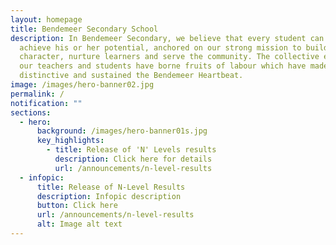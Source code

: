 ```yaml
---
layout: homepage
title: Bendemeer Secondary School
description: In Bendemeer Secondary, we believe that every student can shine and
  achieve his or her potential, anchored on our strong mission to build
  character, nurture learners and serve the community. The collective efforts of
  our teachers and students have borne fruits of labour which have made us
  distinctive and sustained the Bendemeer Heartbeat.
image: /images/hero-banner02.jpg
permalink: /
notification: ""
sections:
  - hero:
      background: /images/hero-banner01s.jpg
      key_highlights:
        - title: Release of 'N' Levels results
          description: Click here for details
          url: /announcements/n-level-results
  - infopic:
      title: Release of N-Level Results
      description: Infopic description
      button: Click here
      url: /announcements/n-level-results
      alt: Image alt text
---
```

